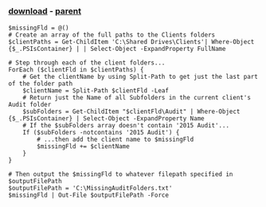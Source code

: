 ﻿---
pid:            6100
poster:         Kittz
title:          
date:           2015-11-18 13:38:20
format:         posh
parent:         6099
parent:         6099

---

# 

### [download](6100.ps1) - [parent](6099.md)



```posh
$missingFld = @()
# Create an array of the full paths to the Clients folders
$clientPaths = Get-ChildItem 'C:\Shared Drives\Clients'| Where-Object {$_.PSIsContainer} | | Select-Object -ExpandProperty FullName

# Step through each of the client folders...
ForEach ($clientFld in $clientPaths) {
    # Get the clientName by using Split-Path to get just the last part of the folder path
    $clientName = Split-Path $clientFld -Leaf
    # Return just the Name of all Subfolders in the current client's Audit folder
    $subFolders = Get-ChildItem "$clientFld\Audit" | Where-Object {$_.PSIsContainer} | Select-Object -ExpandProperty Name
    # If the $subFolders array doesn't contain '2015 Audit'...
    If ($subFolders -notcontains '2015 Audit') {
        # ...then add the client name to $missingFld
        $missingFld += $clientName
    }
}

# Then output the $missingFld to whatever filepath specified in $outputFilePath
$outputFilePath = 'C:\MissingAuditFolders.txt'
$missingFld | Out-File $outputFilePath -Force
```
